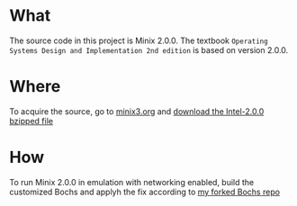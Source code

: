 # What

The source code in this project is Minix 2.0.0. The textbook `Operating Systems Design and Implementation 2nd edition` is based on version 2.0.0.

# Where

To acquire the source, go to [minix3.org](http://minix3.org) and [download the Intel-2.0.0 bzipped file](http://download.minix3.org/previous-versions/bzipped/Intel-2.0.0.tar.bz2)
 
# How

To run Minix 2.0.0 in emulation with networking enabled, build the customized Bochs and applyh the fix according to [my forked Bochs repo](https://github.com/rickyzhang82/bochs)
